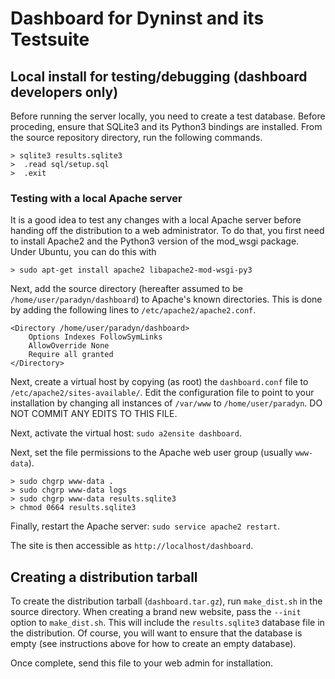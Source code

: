 # Dashboard for Dyninst and its Testsuite

## Local install for testing/debugging (dashboard developers only)

Before running the server locally, you need to create a test database. Before proceding, ensure that SQLite3 and its Python3 bindings are installed. From the source repository directory, run the following commands.

	> sqlite3 results.sqlite3
	>  .read sql/setup.sql
	>  .exit
 
### Testing with a local Apache server

It is a good idea to test any changes with a local Apache server before handing off the distribution to a web administrator. To do that, you first need to install Apache2 and the Python3 version of the mod_wsgi package. Under Ubuntu, you can do this with

	> sudo apt-get install apache2 libapache2-mod-wsgi-py3

Next, add the source directory (hereafter assumed to be `/home/user/paradyn/dashboard`) to Apache's known directories. This is done by adding the following lines to `/etc/apache2/apache2.conf`.

	<Directory /home/user/paradyn/dashboard>
		Options Indexes FollowSymLinks
		AllowOverride None
		Require all granted
	</Directory>

Next, create a virtual host by copying (as root) the `dashboard.conf` file to `/etc/apache2/sites-available/`. Edit the configuration file to point to your installation by changing all instances of `/var/www` to `/home/user/paradyn`. DO NOT COMMIT ANY EDITS TO THIS FILE.

Next, activate the virtual host: `sudo a2ensite dashboard`.

Next, set the file permissions to the Apache web user group (usually `www-data`).

	> sudo chgrp www-data .
	> sudo chgrp www-data logs
	> sudo chgrp www-data results.sqlite3
	> chmod 0664 results.sqlite3

Finally, restart the Apache server: `sudo service apache2 restart`.

The site is then accessible as `http://localhost/dashboard`.

## Creating a distribution tarball

To create the distribution tarball (`dashboard.tar.gz`), run `make_dist.sh` in the source directory. When creating a brand new website, pass the `--init` option to `make_dist.sh`. This will include the `results.sqlite3` database file in the distribution. Of course, you will want to ensure that the database is empty (see instructions above for how to create an empty database).

Once complete, send this file to your web admin for installation.
